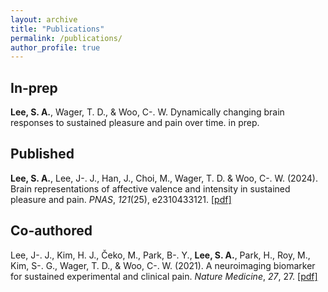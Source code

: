 ```yaml
---
layout: archive
title: "Publications"
permalink: /publications/
author_profile: true
---
```


## In-prep

**Lee, S. A.**, Wager, T. D., & Woo, C-. W. Dynamically changing brain responses to sustained pleasure and pain over time. in prep.

## Published

**Lee, S. A.**, Lee, J-. J., Han, J., Choi, M., Wager, T. D. & Woo, C-. W. (2024). Brain representations of affective valence and intensity in sustained pleasure and pain. *PNAS*, *121*(25), e2310433121. [[pdf]](https://sooahnlee.github.io/files/Lee_etal_PNAS_2024.pdf)

## Co-authored

Lee, J-. J., Kim, H. J., Čeko, M., Park, B-. Y., **Lee, S. A.**, Park, H., Roy, M., Kim, S-. G., Wager, T. D., & Woo, C-. W. (2021). A neuroimaging biomarker for sustained experimental and clinical pain. *Nature Medicine*, *27*, 27. [[pdf]](https://sooahnlee.github.io/files/Lee_etal_NatMed_2021.pdf)

